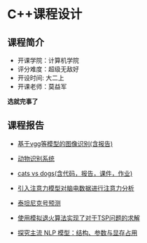# C++课程设计

## 课程简介

- 开课学院：计算机学院
- 评分难度：超级无敌好
- 开设时间: 大二上
- 开课老师：莫益军

**选就完事了**

## 课程报告

- [基于vgg等模型的图像识别(含报告)](https://github.com/YuhangChen1/HUSR-CS-Learning/tree/master/%E4%BA%BA%E5%B7%A5%E6%99%BA%E8%83%BD%E5%AF%BC%E8%AE%BA/%E6%9C%AC%E7%A1%95%E5%8D%9A2301-U202315752-%E9%99%88%E5%AE%87%E8%88%AA-%E6%BD%98%E8%A3%95%E6%B4%B2/pythoncode_in_pycharm)

- [动物识别系统](https://github.com/Ilosyi/Hust-CS-Learning-Library/tree/main/IIA%20%E4%BA%BA%E5%B7%A5%E6%99%BA%E8%83%BD%E5%AF%BC%E8%AE%BA/%E5%8A%A8%E7%89%A9%E8%AF%86%E5%88%AB%E7%B3%BB%E7%BB%9F)

- [cats vs dogs(含代码，报告，课件，作业)](https://github.com/Nuyoahwjl/HUST-CS/tree/main/%E4%BA%BA%E5%B7%A5%E6%99%BA%E8%83%BD%E5%AF%BC%E8%AE%BA)

- [引入注意力模型对脑电数据进行注意力分析](https://github.com/potatoshred/HUST_ONLINE/blob/main/2024%E7%A7%8B%E4%BA%BA%E5%B7%A5%E6%99%BA%E8%83%BD%E5%AF%BC%E8%AE%BA-myj/%E4%BA%BA%E5%B7%A5%E6%99%BA%E8%83%BD%E5%AF%BC%E8%AE%BA%E6%8A%A5%E5%91%8A.docx)

- [泰坦尼克号预测](https://github.com/EpsilonZYJ/IntroductionToAI)

- [使用模拟退火算法实现了对于TSP问题的求解](https://github.com/25plusD/IntroductionOfAI)

- [探究主流 NLP 模型：结构、参数与显存占用](https://github.com/tomtimo0/nlp_model_analysis)

